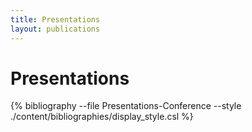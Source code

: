 ```yaml
---
title: Presentations
layout: publications
---
```


# Presentations


{% bibliography --file Presentations-Conference --style ./content/bibliographies/display_style.csl %}

